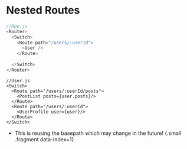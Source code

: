 # Nested Routes

```js
//App.js
<Router>
  <Switch>
    <Route path="/users/:userId">
      <User />
    </Route>
    ...
  </Switch>
</Router>
```

``` {.fragment data-index=0}
//User.js
<Switch>
  <Route path="/users/:userId/posts">
    <PostList posts={user.posts}/>
  </Route>
  <Route path="/users/:userId">
    <UserProfile user={user}/>
  </Route>
</Switch>
```

* This is reusing the basepath which may change in the future! {.small .fragment data-index=1}
